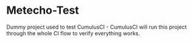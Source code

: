 Metecho-Test
============

Dummy project used to test CumulusCI - CumulusCI will run this project through the whole CI flow to verify everything works.
